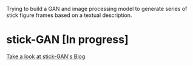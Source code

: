 Trying to build a GAN and image processing model to generate series of stick figure frames based on a textual description.
# stick-GAN [In progress]
[Take a look at stick-GAN's Blog](https://nimbupani.notion.site/nimbupani/Stick-woman-logs-fd929bdc6e564b7998f188da44ba3e23)

